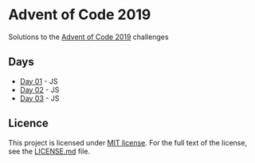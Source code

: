 # Advent of Code 2019

Solutions to the [Advent of Code 2019](https://adventofcode.com/2019) challenges

## Days

* [Day 01](01_js/) - JS
* [Day 02](02_js/) - JS
* [Day 03](03_js/) - JS

## Licence

This project is licensed under [MIT license](http://opensource.org/licenses/MIT).
For the full text of the license, see the [LICENSE.md](LICENSE.md) file.
